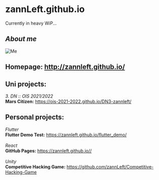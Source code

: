 # zannLeft.github.io

Currently in heavy WiP...<br>

## _About me_<br>

![Me](https://yt3.googleusercontent.com/ytc/AOPolaTxXYVW5yoJKeGjNpBqhtTRu79IefF62lNXbcx2zg=s176-c-k-c0x00ffffff-no-rj)<br>

## **Homepage:** http://zannleft.github.io/<br>

## **Uni projects:**

_3. DN :: OIS 2021/2022_<br>
**Mars Citizen:** https://ois-2021-2022.github.io/DN3-zannleft/<br>

## **Personal projects:**

_Flutter_<br>
**Flutter Demo Test:** https://zannleft.github.io/flutter_demo/<br>
<br>
_React_<br>
**GitHub Pages:** https://zannleft.github.io//<br>
<br>
_Unity_<br>
**Competitive Hacking Game:** https://github.com/zannLeft/Competitive-Hacking-Game<br>

